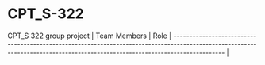 # CPT_S-322
CPT_S 322 group project
| Team Members                                                                                                                                                                         | Role                             | ---------------------------------------------------------------------------------------------------------------------------------------------------------------------------- |
